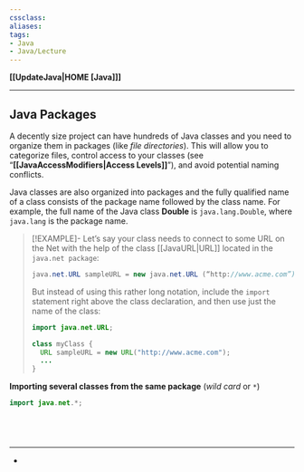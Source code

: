 ```yaml
---
cssclass:
aliases:
tags:
- Java
- Java/Lecture
---
```

**[[UpdateJava|HOME [Java]]]**

---
## Java Packages
A decently size project can have hundreds of Java classes and you need to organize them in packages (like *file directories*). This will allow you to categorize files, control access to your classes (see “**[[JavaAccessModifiers|Access Levels]]**”), and avoid potential naming conflicts.

Java classes are also organized into packages and the fully qualified name of a class consists of the package name followed by the class name. For example, the full name of the Java class **Double** is `java.lang.Double`, where `java.lang` is the package name.

>[!EXAMPLE]-
> Let’s say your class needs to connect to some URL on the Net with the help of the class [[JavaURL|URL]] located in the `java.net package`:
> ```java
> java.net.URL sampleURL = new java.net.URL (“http://www.acme.com”);
> ```
> But instead of using this rather long notation, include the `import` statement right above the class declaration, and then use just the name of the class:
> ```java
> import java.net.URL;
> 
> class myClass {
> 	URL sampleURL = new URL("http://www.acme.com");
> 	...
> }
> ```

**Importing several classes from the same package** (*wild card* or `*`)
```java
import java.net.*;
```

<br>

# 
---
- 